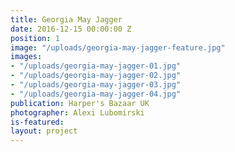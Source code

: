 ```yaml
---
title: Georgia May Jagger
date: 2016-12-15 00:00:00 Z
position: 1
image: "/uploads/georgia-may-jagger-feature.jpg"
images:
- "/uploads/georgia-may-jagger-01.jpg"
- "/uploads/georgia-may-jagger-02.jpg"
- "/uploads/georgia-may-jagger-03.jpg"
- "/uploads/georgia-may-jagger-04.jpg"
publication: Harper's Bazaar UK
photographer: Alexi Lubomirski
is-featured: 
layout: project
---
```


